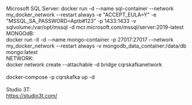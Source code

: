 Microsoft SQL Server:
docker run -d --name sql-container --network my_docker_network --restart always -e "ACCEPT_EULA=Y" -e "MSSQL_SA_PASSWORD=Aptb#123" -p 1433:1433 -v sqlvolume:/var/opt/mssql -d mcr.microsoft.com/mssql/server:2019-latest
MONGOdB:<br>
docker run -it -d --name mongo-container -p 27017:27017 --network my_docker_network --restart always -v mongodb_data_container:/data/db mongo:latest<br>
NETWORK:<br>
docker network create --attachable -d bridge cqrskafkanetwork<br>
<br>
docker-compose -p cqrskafka up -d<br>
<br>
Studio 3T:<br>
https://studio3t.com/